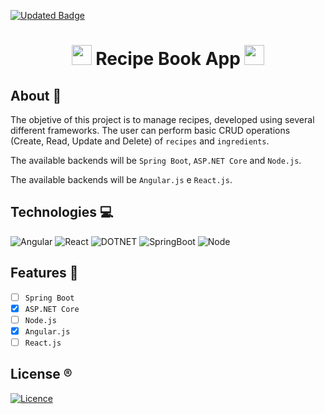 [![Updated Badge](https://badges.pufler.dev/updated/MateusFS99/RecipeBook)](https://github.com/MateusFS99/RecipeBook/commits/main)

<h1 align="center">
    <img src="https://cdn-icons-png.flaticon.com/512/3565/3565418.png" width="32px" height="32px"> 
    Recipe Book App 
    <img src="https://cdn-icons-png.flaticon.com/512/3565/3565418.png" width="32px" height="32px">
</h1>

## About 🎯

The objetive of this project is to manage recipes, developed using several different frameworks. The user can perform basic CRUD operations (Create, Read, Update and Delete) of ``recipes`` and ``ingredients``. 

The available backends will be ``Spring Boot``, ``ASP.NET Core`` and ``Node.js``.

The available backends will be ``Angular.js`` e ``React.js``.

## Technologies 💻

![Angular](https://img.shields.io/badge/Angular-DD0031?style=for-the-badge&logo=angular&logoColor=white)
![React](https://img.shields.io/badge/React-20232A?style=for-the-badge&logo=react&logoColor=61DAFB)
![DOTNET](https://img.shields.io/badge/.NET-5C2D91?style=for-the-badge&logo=.net&logoColor=white)
![SpringBoot](https://img.shields.io/badge/Spring-6DB33F?style=for-the-badge&logo=spring&logoColor=white)
![Node](https://img.shields.io/badge/Node.js-43853D?style=for-the-badge&logo=node.js&logoColor=white)

## Features 📝

- [ ] ``Spring Boot``
- [x] ``ASP.NET Core``
- [ ] ``Node.js``
- [x] ``Angular.js``
- [ ] ``React.js``

## License ®️

[![Licence](https://img.shields.io/github/license/Ileriayo/markdown-badges?style=for-the-badge)](./LICENSE)
